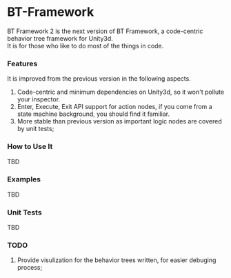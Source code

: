 BT-Framework
============
BT Framework 2 is the next version of BT Framework, a code-centric behavior tree framework for Unity3d.<br>
It is for those who like to do most of the things in code.

### Features
It is improved from the previous version in the following aspects.

1. Code-centric and minimum dependencies on Unity3d, so it won't pollute your inspector.
2. Enter, Execute, Exit API support for action nodes, if you come from a state machine background, you should find it familiar.
3. More stable than previous version as important logic nodes are covered by unit tests;

### How to Use It
TBD

### Examples
TBD

### Unit Tests
TBD

### TODO
1. Provide visulization for the behavior trees written, for easier debuging process;
